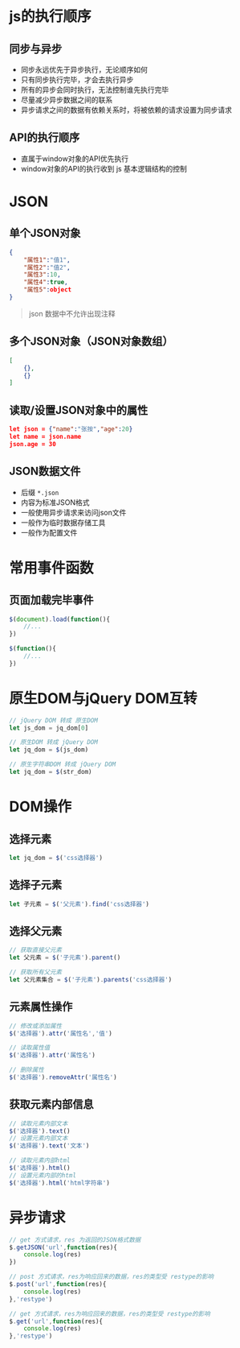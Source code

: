 # js的执行顺序
## 同步与异步
- 同步永远优先于异步执行，无论顺序如何
- 只有同步执行完毕，才会去执行异步
- 所有的异步会同时执行，无法控制谁先执行完毕
- 尽量减少异步数据之间的联系
- 异步请求之间的数据有依赖关系时，将被依赖的请求设置为同步请求
## API的执行顺序
- 直属于window对象的API优先执行
- window对象的API的执行收到 js 基本逻辑结构的控制

# JSON
## 单个JSON对象
```json
{
    "属性1":"值1",
    "属性2":"值2",
    "属性3":10,
    "属性4":true,
    "属性5":object
}
```
> json 数据中不允许出现注释
## 多个JSON对象（JSON对象数组）
```json
[
    {},
    {}
]
```
## 读取/设置JSON对象中的属性
```json
let json = {"name":"张按","age":20}
let name = json.name
json.age = 30
```
## JSON数据文件
- 后缀 `*.json`
- 内容为标准JSON格式
- 一般使用异步请求来访问json文件
- 一般作为临时数据存储工具
- 一般作为配置文件

# 常用事件函数
## 页面加载完毕事件
```javascript
$(document).load(function(){
    //... 
})

$(function(){
    //...
})
```

# 原生DOM与jQuery DOM互转
```javascript
// jQuery DOM 转成 原生DOM
let js_dom = jq_dom[0]

// 原生DOM 转成 jQuery DOM
let jq_dom = $(js_dom)

// 原生字符串DOM 转成 jQuery DOM
let jq_dom = $(str_dom)
```

# DOM操作
## 选择元素
```javascript
let jq_dom = $('css选择器')
```
## 选择子元素
```javascript
let 子元素 = $('父元素').find('css选择器')
```
## 选择父元素
```javascript
// 获取直接父元素
let 父元素 = $('子元素').parent()

// 获取所有父元素
let 父元素集合 = $('子元素').parents('css选择器')
```
## 元素属性操作
```javascript
// 修改或添加属性
$('选择器').attr('属性名','值')

// 读取属性值
$('选择器').attr('属性名')

// 删除属性
$('选择器').removeAttr('属性名')
```
## 获取元素内部信息
```javascript
// 读取元素内部文本
$('选择器').text()
// 设置元素内部文本
$('选择器').text('文本')

// 读取元素内部html
$('选择器').html()
// 设置元素内部的html
$('选择器').html('html字符串')
```
# 异步请求
```javascript
// get 方式请求，res 为返回的JSON格式数据
$.getJSON('url',function(res){
    console.log(res)
})

// post 方式请求，res为响应回来的数据，res的类型受 restype的影响
$.post('url',function(res){
    console.log(res)
},'restype')

// get 方式请求，res为响应回来的数据，res的类型受 restype的影响
$.get('url',function(res){
    console.log(res)
},'restype')
```